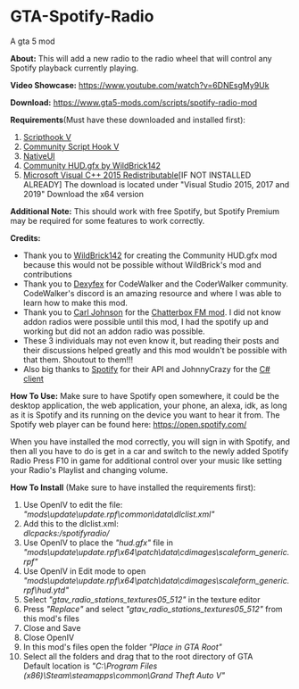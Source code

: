 # GTA-Spotify-Radio
A gta 5 mod

<b>About:</b>
This will add a new radio to the radio wheel that will control any Spotify playback currently playing.

<b>Video Showcase:</b> <a href="https://www.youtube.com/watch?v=6DNEsgMy9Uk">https://www.youtube.com/watch?v=6DNEsgMy9Uk</a>

<b>Download:</b>
<a href="https://www.gta5-mods.com/scripts/spotify-radio-mod">https://www.gta5-mods.com/scripts/spotify-radio-mod</a>

<b>Requirements</b>(Must have these downloaded and installed first):
<ol>
<li><a href ="https://www.gta5-mods.com/tools/script-hook-v">Scripthook V</a></li>
<li><a href="https://www.gta5-mods.com/tools/scripthookv-net">Community Script Hook V</a></li>	
<li><a href="https://gtaforums.com/topic/809284-net-nativeui/">NativeUI</a></li>
<li><a href="https://www.gta5-mods.com/tools/community-hud-gfx-for-add-on-radio-stations">Community HUD.gfx by WildBrick142</a></li>	
<li><a href="https://support.microsoft.com/en-us/help/2977003/the-latest-supported-visual-c-downloads">Microsoft Visual C++ 2015 Redistributable</a>[IF NOT INSTALLED ALREADY]
The download is located under "Visual Studio 2015, 2017 and 2019"
Download the x64 version</li>
</ol>

<b>Additional Note:</b>
	This should work with free Spotify, but Spotify Premium may be required for some features to work correctly.

<b>Credits:</b>
<ul>
	<li>Thank you to <a href="https://www.gta5-mods.com/users/WildBrick142">WildBrick142</a> for creating the Community HUD.gfx mod because this would not be possible without WildBrick's mod and contributions</li>
    <li>Thank you to <a href="https://www.gta5-mods.com/users/dexyfex">Dexyfex</a> for CodeWalker and the CoderWalker community. CodeWalker's discord is an amazing resource and where I was able to learn how to 
	make this mod.</li>
	<li>Thank you to <a href="https://www.gta5-mods.com/users/YHWHDios">Carl Johnson</a> for the <a href="https://www.gta5-mods.com/misc/chatterbox-fm-radio-station-add-on">Chatterbox FM mod</a>. I did not know addon radios were
	possible until this mod, I had the spotify up and working but did not an addon radio was possible.</li>
	<li>These 3 individuals may not even know it, but reading their posts and their discussions helped greatly and this mod wouldn't be possible with that them. Shoutout to them!!!</li>
    <li>Also big thanks to <a href="https://www.spotify.com/">Spotify</a> for their API and JohnnyCrazy for the <a href="https://johnnycrazy.github.io/SpotifyAPI-NET/">C# client</a></li>
</ul>


<b>How To Use:</b>
Make sure to have Spotify open somewhere, it could be the desktop application, the web application, your phone, an alexa, idk, as long
as it is Spotify and its running on the device you want to hear it from.
The Spotify web player can be found here: <a href="https://open.spotify.com/">https://open.spotify.com/</a>

When you have installed the mod correctly, you will sign in with Spotify, and then all you have to do is get in a car and switch to the newly added Spotify Radio
Press F10 in game for additional control over your music like setting your Radio's Playlist and changing volume.


<b>How To Install</b> (Make sure to have installed the requirements first):
<ol>
	<li>Use OpenIV to edit the file:  <i>"mods\update\update.rpf\common\data\dlclist.xml"</i></li>
	<li>Add this to the dlclist.xml:<br><i><item>dlcpacks:/spotifyradio/</item></i><br></li>
    <li>Use OpenIV to place the <i>"hud.gfx"</i> file in <i>"mods\update\update.rpf\x64\patch\data\cdimages\scaleform_generic.rpf"</i></li>
    <li>Use OpenIV in Edit mode to open <br><i>"mods\update\update.rpf\x64\patch\data\cdimages\scaleform_generic.rpf\hud.ytd"</i><br></li>
	<li>Select <i>"gtav_radio_stations_textures05_512"</i> in the texture editor</li>
	<li>Press <i>"Replace"</i> and select <i>"gtav_radio_stations_textures05_512"</i> from this mod's files</li>
	<li>Close and Save</li>
	<li>Close OpenIV</li>
	<li>In this mod's files open the folder <i>"Place in GTA Root"</i></li>
	<li>Select all the folders and drag that to the root directory of GTA<br>Default location is <i>"C:\Program Files (x86)\Steam\steamapps\common\Grand Theft Auto V"</i></li>
</ol>
